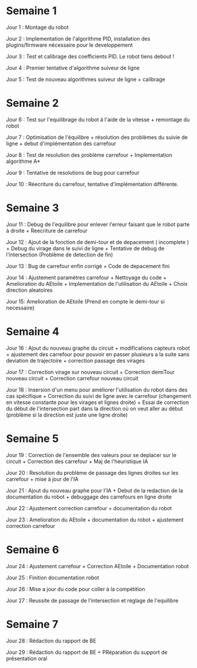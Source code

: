 # Semaine 1

Jour 1 : Montage du robot

Jour 2 : Implementation de l'algorithme PID, installation des plugins/firmware nécessaire pour le developpement

Jour 3 : Test et calibrage des coefficients PID. Le robot tiens debout !

Jour 4 : Premier tentative d'algorithme suiveur de ligne

Jour 5 : Test de nouveau algorithmes suiveur de ligne + calibrage 

# Semaine 2

Jour 6 : Test sur l'equilibrage du robot à l'aide de la vitesse + remontage du robot

Jour 7 : Optimisation de l'équilibre + résolution des problèmes du suivie de ligne + debut d'implémentation des carrefour

Jour 8 : Test de resolution des problème carrefour + Implementation algorithme A*

Jour 9 : Tentative de resolutions de bug pour carrefour

Jour 10 : Réecriture du carrefour, tentative d'implémentation différente.

# Semaine 3

Jour 11 : Debug de l'equilibre pour enlever l'erreur faisant que le robot parte à droite + Reecriture de carrefour

Jour 12 : Ajout de la fonction de demi-tour et de depacement ( incomplete ) + Debug du virage dans le suivi de ligne + Tentative de debug de l'intersection (Problème de detection de fin)

Jour 13 : Bug de carrefour enfin corrigé + Code de depacement fini

Jour 14 : Ajustement paramètres carrefour + Nettoyage du code + Amelioration du AEtoile + Implementation de l'utilisation du AEtoile + Choix direction aleatoires

Jour 15: Amelioration de AEtoile (Prend en compte le demi-tour si necessaire)

# Semaine 4

Jour 16 : Ajout du nouveau graphe du circuit + modifications capteurs robot + ajustement des carrefour pour pouvoir en passer plusieurs a la suite sans deviation de trajectoire + correction passage des virages

Jour 17 : Correction virage sur nouveau circuit + Correction demiTour nouveau circuit + Correction carrefour nouveau circuit

Jour 18 : Insersion d'un menu pour améliorer l'utilisation du robot dans des cas spécifique + Correction du suivi de ligne avec le carrefour (changement en vitesse constante pour les virages et lignes droite) + Essai de correction du début de l'intersection part dans la direction où on veut aller au début (problème si la direction est juste une ligne droite) 

# Semaine 5

Jour 19 : Correction de l'ensemble des valeurs pour se deplacer sur le circuit + Correction des carrefour + Maj de l'heuristique IA

Jour 20 : Resolution du problème de passage des lignes droites sur les carrefour + mise à jour de l'IA

Jour 21 : Ajout du nouveau graphe pour l'IA + Debut de la redaction de la documentation du robot + debuggage des carrefours en ligne droite

Jour 22 : Ajustement correction carrefour + documentation du robot

Jour 23 : Amelioration du AEtoile + documentation du robot + ajustement correction carrefour

# Semaine 6

Jour 24 : Ajustement carrefour + Correction AEtoile + Documentation robot

Jour 25 : Finition documentation robot

Jour 26 : Mise a jour du code pour coller à la compétition

Jour 27 : Reussite de passage de l'intersection et réglage de l'equilibre

# Semaine 7

Jour 28 : Rédaction du rapport de BE

Jour 29 : Rédaction du rapport de BE + PRéparation du support de présentation oral
